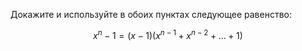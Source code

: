 Докажите и используйте в обоих пунктах следующее равенство:

$$ x^n - 1 = (x-1)(x^{n-1} + x^{n-2} + \ldots + 1) $$